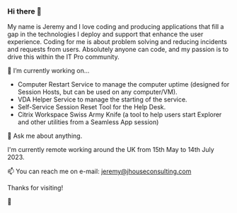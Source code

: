 ### Hi there 👋

My name is Jeremy and I love coding and producing applications that fill a gap in the technologies I deploy and support that enhance the user experience. Coding for me is about problem solving and reducing incidents and requests from users. Absolutely anyone can code, and my passion is to drive this within the IT Pro community.

🔭 I’m currently working on...
- Computer Restart Service to manage the computer uptime (designed for Session Hosts, but can be used on any computer/VM).
- VDA Helper Service to manage the starting of the service.
- Self-Service Session Reset Tool for the Help Desk.
- Citrix Workspace Swiss Army Knife (a tool to help users start Explorer and other utilities from a Seamless App session)

💬 Ask me about anything.

I'm currently remote working around the UK from 15th May to 14th July 2023.

📫 You can reach me on e-mail: jeremy@jhouseconsulting.com

Thanks for visiting!

🤙
